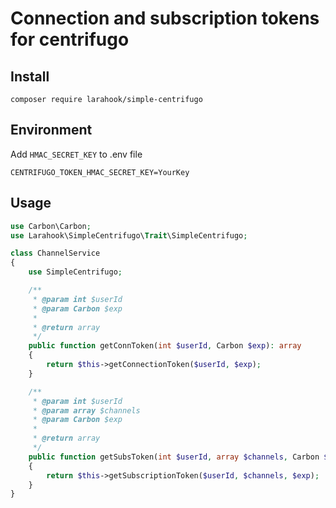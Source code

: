 # Connection and subscription tokens for centrifugo

## Install
```composer
composer require larahook/simple-centrifugo
```

## Environment
Add `HMAC_SECRET_KEY` to .env file
```
CENTRIFUGO_TOKEN_HMAC_SECRET_KEY=YourKey
```

## Usage
```php
use Carbon\Carbon;
use Larahook\SimpleCentrifugo\Trait\SimpleCentrifugo;

class ChannelService
{
    use SimpleCentrifugo;

    /**
     * @param int $userId
     * @param Carbon $exp
     *
     * @return array
     */
    public function getConnToken(int $userId, Carbon $exp): array
    {
        return $this->getConnectionToken($userId, $exp);
    }

    /**
     * @param int $userId
     * @param array $channels
     * @param Carbon $exp
     *
     * @return array
     */
    public function getSubsToken(int $userId, array $channels, Carbon $exp): array
    {
        return $this->getSubscriptionToken($userId, $channels, $exp);
    }
}
```